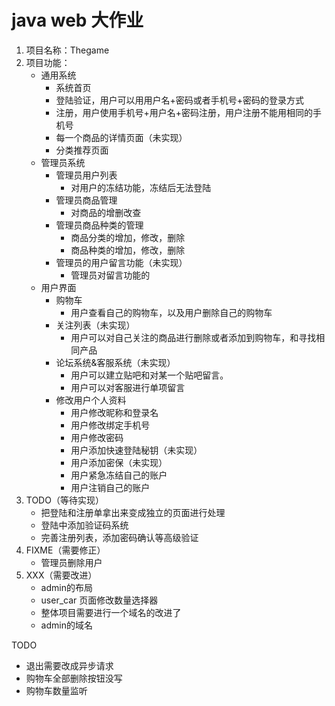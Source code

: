 # java web 大作业
1. 项目名称：Thegame
2. 项目功能：
    * 通用系统
        + 系统首页
        + 登陆验证，用户可以用用户名+密码或者手机号+密码的登录方式
        + 注册，用户使用手机号+用户名+密码注册，用户注册不能用相同的手机号
        + 每一个商品的详情页面（未实现）
        + 分类推荐页面
    * 管理员系统
        + 管理员用户列表   
            - 对用户的冻结功能，冻结后无法登陆  
        + 管理员商品管理  
            - 对商品的增删改查
        + 管理员商品种类的管理
            - 商品分类的增加，修改，删除
            - 商品种类的增加，修改，删除
        + 管理员的用户留言功能（未实现）
            - 管理员对留言功能的
    * 用户界面
        + 购物车
            - 用户查看自己的购物车，以及用户删除自己的购物车
        + 关注列表（未实现）
            - 用户可以对自己关注的商品进行删除或者添加到购物车，和寻找相同产品
        + 论坛系统&客服系统（未实现）
            - 用户可以建立贴吧和对某一个贴吧留言。
            - 用户可以对客服进行单项留言
        + 修改用户个人资料
            - 用户修改昵称和登录名
            - 用户修改绑定手机号
            - 用户修改密码
            - 用户添加快速登陆秘钥（未实现）
            - 用户添加密保（未实现）
            - 用户紧急冻结自己的账户
            - 用户注销自己的账户
3. TODO（等待实现）
    * 把登陆和注册单拿出来变成独立的页面进行处理
    * 登陆中添加验证码系统
    * 完善注册列表，添加密码确认等高级验证
4. FIXME（需要修正）
    * 管理员删除用户
5. XXX（需要改进）
    * admin的布局
    * user_car 页面修改数量选择器
    * 整体项目需要进行一个域名的改进了
    * admin的域名

TODO
* 退出需要改成异步请求
* 购物车全部删除按钮没写
* 购物车数量监听